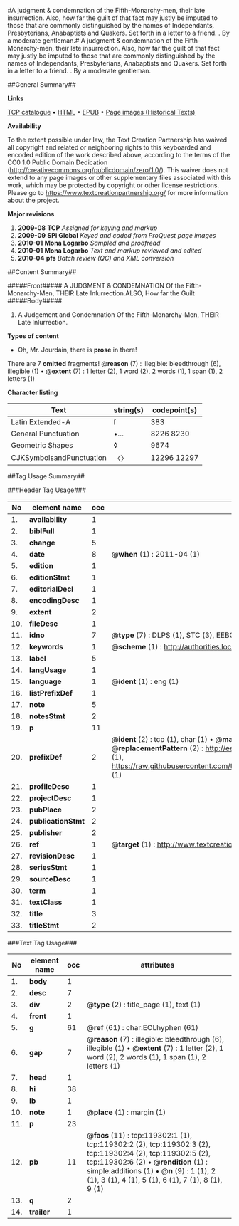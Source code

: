 #A judgment & condemnation of the Fifth-Monarchy-men, their late insurrection. Also, how far the guilt of that fact may justly be imputed to those that are commonly distinguished by the names of Independants, Presbyterians, Anabaptists and Quakers. Set forth in a letter to a friend. . By a moderate gentleman.#
A judgment & condemnation of the Fifth-Monarchy-men, their late insurrection. Also, how far the guilt of that fact may justly be imputed to those that are commonly distinguished by the names of Independants, Presbyterians, Anabaptists and Quakers. Set forth in a letter to a friend. . By a moderate gentleman.

##General Summary##

**Links**

[TCP catalogue](http://www.ota.ox.ac.uk/tcp/)  • 
[HTML](http://tei.it.ox.ac.uk/tcp/Texts-HTML/free/A87/A87427.html)  • 
[EPUB](http://tei.it.ox.ac.uk/tcp/Texts-EPUB/free/A87/A87427.epub) • 
[Page images (Historical Texts)](https://historicaltexts.jisc.ac.uk/eebo-99867012e)

**Availability**

To the extent possible under law, the Text Creation Partnership has waived all copyright and related or neighboring rights to this keyboarded and encoded edition of the work described above, according to the terms of the CC0 1.0 Public Domain Dedication (http://creativecommons.org/publicdomain/zero/1.0/). This waiver does not extend to any page images or other supplementary files associated with this work, which may be protected by copyright or other license restrictions. Please go to https://www.textcreationpartnership.org/ for more information about the project.

**Major revisions**

1. __2009-08__ __TCP__ *Assigned for keying and markup*
1. __2009-09__ __SPi Global__ *Keyed and coded from ProQuest page images*
1. __2010-01__ __Mona Logarbo__ *Sampled and proofread*
1. __2010-01__ __Mona Logarbo__ *Text and markup reviewed and edited*
1. __2010-04__ __pfs__ *Batch review (QC) and XML conversion*

##Content Summary##

#####Front#####
A JUDGMENT & CONDEMNATION Of the Fifth-Monarchy-Men, THEIR Late Inſurrection.ALSO, How far the Guilt
#####Body#####

1. A Judgement and Condemnation Of the Fifth-Monarchy-Men, THEIR Late Inſurrection.

**Types of content**

  * Oh, Mr. Jourdain, there is **prose** in there!

There are 7 **omitted** fragments! 
 @__reason__ (7) : illegible: bleedthrough (6), illegible (1)  •  @__extent__ (7) : 1 letter (2), 1 word (2), 2 words (1), 1 span (1), 2 letters (1)

**Character listing**


|Text|string(s)|codepoint(s)|
|---|---|---|
|Latin Extended-A|ſ|383|
|General Punctuation|•…|8226 8230|
|Geometric Shapes|◊|9674|
|CJKSymbolsandPunctuation|〈〉|12296 12297|

##Tag Usage Summary##

###Header Tag Usage###

|No|element name|occ|attributes|
|---|---|---|---|
|1.|__availability__|1||
|2.|__biblFull__|1||
|3.|__change__|5||
|4.|__date__|8| @__when__ (1) : 2011-04 (1)|
|5.|__edition__|1||
|6.|__editionStmt__|1||
|7.|__editorialDecl__|1||
|8.|__encodingDesc__|1||
|9.|__extent__|2||
|10.|__fileDesc__|1||
|11.|__idno__|7| @__type__ (7) : DLPS (1), STC (3), EEBO-CITATION (1), PROQUEST (1), VID (1)|
|12.|__keywords__|1| @__scheme__ (1) : http://authorities.loc.gov/ (1)|
|13.|__label__|5||
|14.|__langUsage__|1||
|15.|__language__|1| @__ident__ (1) : eng (1)|
|16.|__listPrefixDef__|1||
|17.|__note__|5||
|18.|__notesStmt__|2||
|19.|__p__|11||
|20.|__prefixDef__|2| @__ident__ (2) : tcp (1), char (1)  •  @__matchPattern__ (2) : ([0-9\-]+):([0-9IVX]+) (1), (.+) (1)  •  @__replacementPattern__ (2) : http://eebo.chadwyck.com/downloadtiff?vid=$1&page=$2 (1), https://raw.githubusercontent.com/textcreationpartnership/Texts/master/tcpchars.xml#$1 (1)|
|21.|__profileDesc__|1||
|22.|__projectDesc__|1||
|23.|__pubPlace__|2||
|24.|__publicationStmt__|2||
|25.|__publisher__|2||
|26.|__ref__|1| @__target__ (1) : http://www.textcreationpartnership.org/docs/. (1)|
|27.|__revisionDesc__|1||
|28.|__seriesStmt__|1||
|29.|__sourceDesc__|1||
|30.|__term__|1||
|31.|__textClass__|1||
|32.|__title__|3||
|33.|__titleStmt__|2||


###Text Tag Usage###

|No|element name|occ|attributes|
|---|---|---|---|
|1.|__body__|1||
|2.|__desc__|7||
|3.|__div__|2| @__type__ (2) : title_page (1), text (1)|
|4.|__front__|1||
|5.|__g__|61| @__ref__ (61) : char:EOLhyphen (61)|
|6.|__gap__|7| @__reason__ (7) : illegible: bleedthrough (6), illegible (1)  •  @__extent__ (7) : 1 letter (2), 1 word (2), 2 words (1), 1 span (1), 2 letters (1)|
|7.|__head__|1||
|8.|__hi__|38||
|9.|__lb__|1||
|10.|__note__|1| @__place__ (1) : margin (1)|
|11.|__p__|23||
|12.|__pb__|11| @__facs__ (11) : tcp:119302:1 (1), tcp:119302:2 (2), tcp:119302:3 (2), tcp:119302:4 (2), tcp:119302:5 (2), tcp:119302:6 (2)  •  @__rendition__ (1) : simple:additions (1)  •  @__n__ (9) : 1 (1), 2 (1), 3 (1), 4 (1), 5 (1), 6 (1), 7 (1), 8 (1), 9 (1)|
|13.|__q__|2||
|14.|__trailer__|1||

